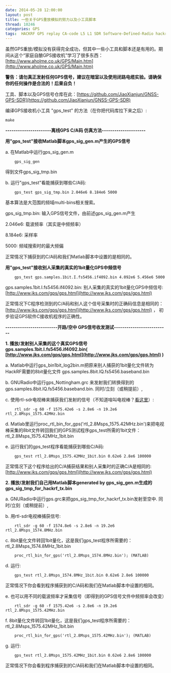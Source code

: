 ```yaml
---
date: 2014-05-28 12:00:00
layout: post
title: 一些关于GPS重放模拟的努力以及小工具脚本
thread: 10246
categories: GPS
tags:  HACKRF GPS replay CA-code L5 L1 SDR Software-Defined-Radio hackrf_transfer rtl-sdr rtl2832
---
```


虽然GPS重放/模拟没有获得完全成功，但其中一些小工具和脚本还是有用的。期间从这个“家庭自酿GPS接收机”学习了很多东西：[http://www.aholme.co.uk/GPS/Main.htm](http://www.aholme.co.uk/GPS/Main.htm)

**警告：请勿真正发射任何GPS信号，建议在暗室以及使用闭路电缆实验。请确保你的任何操作是合法的！后果自负！**

工具、脚本以及GPS信号仓库在此：[https://github.com/JiaoXianjun/GNSS-GPS-SDR](https://github.com/JiaoXianjun/GNSS-GPS-SDR)

编译GPS接收机小工具 "gps_test" 的方法（在你把代码库拉下来之后）:

    make

**----------------------离线GPS C/A码 仿真方法---------------------**

**用"gps_test"接收Matlab脚本gps_sig_gen.m产生的GPS信号**

a. 在Matlab中运行gps_sig_gen.m

        gps_sig_gen

得到文件gps_sig_tmp.bin

b. 运行"gps_test"看能捕获到哪些C/A码:

        gps_test gps_sig_tmp.bin 2.046e6 8.184e6 5000

基本算法是大范围的频域multi-bins相关搜索。

gps_sig_tmp.bin: 输入GPS信号文件，由前述gps_sig_gen.m产生

2.046e6: 载波频率（其实是中频频率）

8.184e6: 采样率

5000: 频域搜索时的最大频偏

正常情况下捕获到的C/A码和我们Matlab脚本中设置的是相同的。

**用"gps_test"接收别人采集的真实的1bit量化GPS中频信号**

        gps_test gps.samples.1bit.I.fs5456.if4092.bin 4.092e6 5.456e6 5000

gps.samples.1bit.I.fs5456.if4092.bin: 别人采集的真实的1bit量化GPS中频信号: [http://www.jks.com/gps/gps.html](http://www.jks.com/gps/gps.html)

正常情况下C程序检测到的C/A码和别人这个信号采集时的正确码信息是相同的：[http://www.jks.com/gps/gps.html](http://www.jks.com/gps/gps.html) ，
初步验证GPS软件C接收机程序的正确性。

**-------------------------开路/空中 GPS信号收发测试--------------------------**

**1. 播放/发射别人采集的这个真实GPS信号gps.samples.1bit.I.fs5456.if4092.bin( [http://www.jks.com/gps/gps.html](http://www.jks.com/gps/gps.html) )**

a. Matlab中运行gps_bin1bit_log2bin.m把原来别人捕获的1bit量化文件转为HackRF需要的8bit量化文件 gps.samples.8bit.IQ.fs5456.baseband.bin

b. GNURadio中运行gps_Nottingham.grc 来发射我们转换得到的gps.samples.8bit.IQ.fs5456.baseband.bin. 同时/立刻（或稍提前）, 

c. 使用rtl-sdr电视棒来捕获我们发射的信号（不知道啥叫电视棒？[看这里](http://sdr-x.github.io/rtl-sdr-rtl2832%E7%94%B5%E8%A7%86%E6%A3%92%E8%B7%9F%E8%B8%AA%E9%A3%9E%E6%9C%BAstep-by-step%E6%95%99%E7%A8%8B%28tutorial%20ADS-B%20aircraft%20tracking%20by%20rtl-sdr%20rtl2832%20gr-air-modes%29/)）: 

        rtl_sdr -g 60 -f 1575.42e6 -s 2.8e6 -n 19.2e6 rtl_2.8Msps_1575.42MHz.bin

d. Matlab里运行proc_rtl_bin_for_gps('rtl_2.8Msps_1575.42MHz.bin')来把电视棒采集的8bit文件转回我们的GPS测试程序gps_test所需的1bit文件：rtl_2.8Msps_1575.42MHz_1bit.bin

e. 运行我们的gps_test程序看能捕获到哪些C/A码:

        gps_test rtl_2.8Msps_1575.42MHz_1bit.bin 0.62e6 2.8e6 100000

正常情况下这个程序给出的C/A捕获结果和别人采集时的正确C/A是相同的: [http://www.jks.com/gps/gps.html](http://www.jks.com/gps/gps.html)

**2. 播放/发射我们自己用Matlab脚本generated by gps_sig_gen.m生成的 gps_sig_tmp_for_hackrf_tx.bin**

a. GNURadio中运行gps.grc来把gps_sig_tmp_for_hackrf_tx.bin发射至空中. 同时/立刻（或稍提前）, 

b. 用rtl-sdr电视棒捕获信号:

        rtl_sdr -g 60 -f 1574.8e6 -s 2.8e6 -n 19.2e6 rtl_2.8Msps_1574.8MHz.bin

c. 8bit量化文件转回1bit量化，这是我们gps_test程序所需要的：rtl_2.8Msps_1574.8MHz_1bit.bin

        proc_rtl_bin_for_gps('rtl_2.8Msps_1574.8MHz.bin'); (MATLAB)

d. 运行: 

        gps_test rtl_2.8Msps_1574.8MHz_1bit.bin 0.62e6 2.8e6 100000

正常情况下你会看到程序捕获到的C/A码和我们在Matlab脚本中设置的相同。

e. 也可以用不同的载波频率才采集信号（即得到的GPS信号文件中频频率会改变）

        rtl_sdr -g 60 -f 1575.42e6 -s 2.8e6 -n 19.2e6 rtl_2.8Msps_1575.42MHz.bin

f. 8bit量化文件转回1bit量化，这是我们gps_test程序所需要的：rtl_2.8Msps_1575.42MHz_1bit.bin

        proc_rtl_bin_for_gps('rtl_2.8Msps_1575.42MHz.bin'); (MATLAB)

g. 运行: 

        gps_test rtl_2.8Msps_1575.42MHz_1bit.bin 0.62e6 2.8e6 100000
    
正常情况下你会看到程序捕获到的C/A码和我们在Matlab脚本中设置的相同。
